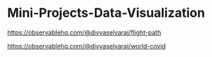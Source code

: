 # Mini-Projects-Data-Visualization
https://observablehq.com/@divyaselvaraj/flight-path

https://observablehq.com/@divyaselvaraj/world-covid
